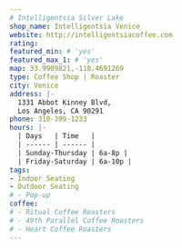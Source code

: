 ```yaml
---
# Intelligentsia Silver Lake
shop_name: Intelligentsia Venice
website: http://intelligentsiacoffee.com
rating:
featured_min: # 'yes'
featured_max_1: # 'yes'
map: 33.9909821,-118.4691269
type: Coffee Shop | Roaster
city: Venice
address: |-
  1331 Abbot Kinney Blvd,
  Los Angeles, CA 90291
phone: 310-399-1233
hours: |-
  | Days   | Time   |
  | ------ | ------ |
  | Sunday-Thursday | 6a-8p |
  | Friday-Saturday | 6a-10p |
tags:
- Indoor Seating
- Outdoor Seating
# - Pop-up
coffee:
# - Ritual Coffee Roasters
# - 49th Parallel Coffee Roasters
# - Heart Coffee Roasters
---
```

